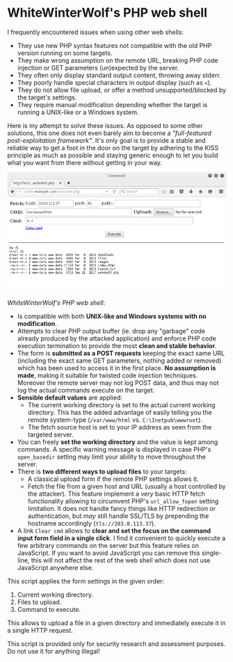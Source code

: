 # WhiteWinterWolf's PHP web shell

I frequently encountered issues when using other web shells:

* They use new PHP syntax features not compatible with the old PHP version
  running on some targets.
* They make wrong assumption on the remote URL, breaking PHP code injection or
  GET parameters (un)expected by the server.
* They often only display standard output content, throwing away stderr.
* They poorly handle special characters in output display (such as `<`).
* They do not allow file upload, or offer a method unsupported/blocked by the
  target's settings.
* They require manual modification depending whether the target is running
  a UNIX-like or a Windows system.

Here is my attempt to solve these issues. As opposed to some other solutions,
this one does not even barely aim to become a *"full-featured 
post-exploitation framework"*. It's only goal is to provide a stable and
reliable way to get a foot in the door on the target by adhering to the KISS
principle as much as possible and staying generic enough to let you build what
you want from there without getting in your way.

![WhiteWinterWolf's PHP web shell screenshot](screenshot.png)

*WhiteWinterWolf's PHP web shell*:

- Is compatible with both **UNIX-like and Windows systems with no modification**.
- Attempts to clear PHP output buffer (ie. drop any "garbage" code already
  produced by the attacked application) and enforce PHP code execution
  termination to provide the most **clean and stable behavior**.
- The form is **submitted as a POST requests** keeping the exact same URL (including
  the exact same GET parameters, nothing added or removed) which has been used
  to access it in the first place. **No assumption is made**, making it suitable
  for twisted code injection techniques. Moreover the remote server may not
  log POST data, and thus may not log the actual commands execute on the target.
- **Sensible default values** are applied:
  - The current working directory is set to the actual current working
    directory. This has the added advantage of easily telling you the remote
    system-type (`/var/www/html` vs. `C:\Inetpub\wwwroot`).
  - The fetch source host is set to your IP address as seen from the targeted
    server.
- You can freely **set the working directory** and the value is kept among commands.
  A specific warning message is displayed in case PHP's `open_basedir` setting
  may limit your ability to move throughout the server.
- There is **two different ways to upload files** to your targets:
  - A classical upload form if the remote PHP settings allows it.
  - Fetch the file from a given host and URL (usually a host controlled by the
    attacker). This feature implement a *very* basic HTTP fetch functionality
    allowing to circumvent PHP's `url_allow_fopen` setting limitation. It does
    not handle fancy things like HTTP redirection or authentication, but *may*
    still handle SSL/TLS by prepending the hostname accordingly
    (`tls://203.0.113.37`).
- A link `Clear cmd` allows to **clear and set the focus on the command input
  form field in a single click**. I find it convenient to quickly execute a few
  arbitrary commands on the server but this feature relies on JavaScript. If
  you want to avoid JavaScript you can remove this single-line, this will not
  affect the rest of the web shell which does not use JavaScript anywhere else.

This script applies the form settings in the given order:

1. Current working directory.
2. Files to upload.
3. Command to execute.

This allows to upload a file in a given directory and immediately execute it in
a single HTTP request.

This script is provided only for security research and assessment purposes.
Do not use it for anything illegal!
